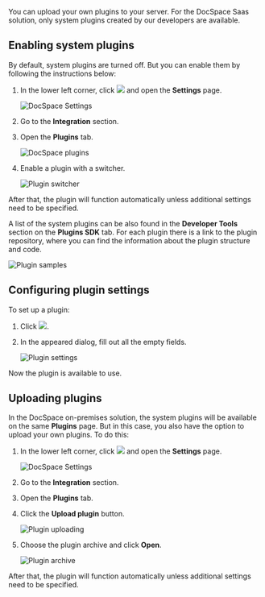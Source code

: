 You can upload your own plugins to your server. For the DocSpace Saas solution, only system plugins created by our developers are available.

## Enabling system plugins

By default, system plugins are turned off. But you can enable them by following the instructions below:

1. In the lower left corner, click ![](/assets/images/docspace/more-icon.png) and open the **Settings** page.

   ![DocSpace Settings](/assets/images/docspace/docspace-settings.png)

2. Go to the **Integration** section.

3. Open the **Plugins** tab.

   ![DocSpace plugins](/assets/images/docspace/docspace-plugins.png)

4. Enable a plugin with a switcher.

   ![Plugin switcher](/assets/images/docspace/switcher.png)

After that, the plugin will function automatically unless additional settings need to be specified.

A list of the system plugins can be also found in the **Developer Tools** section on the **Plugins SDK** tab. For each plugin there is a link to the plugin repository, where you can find the information about the plugin structure and code.

![Plugin samples](/assets/images/docspace/plugin-samples.png)

## Configuring plugin settings

To set up a plugin:

1. Click ![](/assets/images/docspace/settings-icon.png).

2. In the appeared dialog, fill out all the empty fields.

   ![Plugin settings](/assets/images/docspace/plugin-settings.png)

Now the plugin is available to use.

## Uploading plugins

In the DocSpace on-premises solution, the system plugins will be available on the same **Plugins** page. But in this case, you also have the option to upload your own plugins. To do this:

1. In the lower left corner, click ![](/assets/images/docspace/more-icon.png) and open the **Settings** page.

   ![DocSpace Settings](/assets/images/docspace/docspace-settings.png)

2. Go to the **Integration** section.

3. Open the **Plugins** tab.

4. Click the **Upload plugin** button.

   ![Plugin uploading](/assets/images/docspace/upload-plugin.jpg)

5. Choose the plugin archive and click **Open**.

   ![Plugin archive](/assets/images/docspace/plugin-archive.png)

After that, the plugin will function automatically unless additional settings need to be specified.
